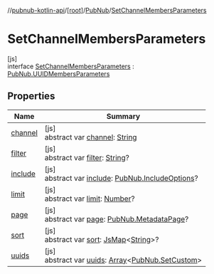 //[pubnub-kotlin-api](../../../../index.md)/[[root]](../../index.md)/[PubNub](../index.md)/[SetChannelMembersParameters](index.md)

# SetChannelMembersParameters

[js]\
interface [SetChannelMembersParameters](index.md) : [PubNub.UUIDMembersParameters](../-u-u-i-d-members-parameters/index.md)

## Properties

| Name | Summary |
|---|---|
| [channel](channel.md) | [js]<br>abstract var [channel](channel.md): [String](https://kotlinlang.org/api/latest/jvm/stdlib/kotlin-stdlib/kotlin/-string/index.html) |
| [filter](../-u-u-i-d-members-parameters/filter.md) | [js]<br>abstract var [filter](../-u-u-i-d-members-parameters/filter.md): [String](https://kotlinlang.org/api/latest/jvm/stdlib/kotlin-stdlib/kotlin/-string/index.html)? |
| [include](../-u-u-i-d-members-parameters/include.md) | [js]<br>abstract var [include](../-u-u-i-d-members-parameters/include.md): [PubNub.IncludeOptions](../-include-options/index.md)? |
| [limit](../-u-u-i-d-members-parameters/limit.md) | [js]<br>abstract var [limit](../-u-u-i-d-members-parameters/limit.md): [Number](https://kotlinlang.org/api/latest/jvm/stdlib/kotlin-stdlib/kotlin/-number/index.html)? |
| [page](../-u-u-i-d-members-parameters/page.md) | [js]<br>abstract var [page](../-u-u-i-d-members-parameters/page.md): [PubNub.MetadataPage](../-metadata-page/index.md)? |
| [sort](../-u-u-i-d-members-parameters/sort.md) | [js]<br>abstract var [sort](../-u-u-i-d-members-parameters/sort.md): [JsMap](../../../../../../pubnub-kotlin/pubnub-kotlin-core-api/pubnub-kotlin-core-api/com.pubnub.kmp/-js-map/index.md)&lt;[String](https://kotlinlang.org/api/latest/jvm/stdlib/kotlin-stdlib/kotlin/-string/index.html)&gt;? |
| [uuids](uuids.md) | [js]<br>abstract var [uuids](uuids.md): [Array](https://kotlinlang.org/api/latest/jvm/stdlib/kotlin-stdlib/kotlin/-array/index.html)&lt;[PubNub.SetCustom](../-set-custom/index.md)&gt; |
